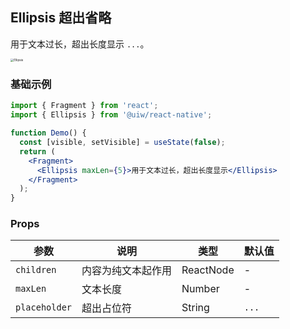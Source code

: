 Ellipsis 超出省略
---

用于文本过长，超出长度显示 `...`。

<img src='https://user-images.githubusercontent.com/66067296/137707584-8883d475-52a7-4022-a6dd-ceb91be028e2.png' alt='Ellipsis' style='zoom:33%;' />

### 基础示例

```jsx
import { Fragment } from 'react';
import { Ellipsis } from '@uiw/react-native';

function Demo() {
  const [visible, setVisible] = useState(false);
  return (
    <Fragment>
      <Ellipsis maxLen={5}>用于文本过长，超出长度显示</Ellipsis>
    </Fragment>
  );
}
```

### Props

| 参数 | 说明 | 类型 | 默认值 |
|------|------|-----|------|
| `children` | 内容为纯文本起作用 | ReactNode | - |
| `maxLen` | 文本长度 | Number | - |
| `placeholder` | 超出占位符 | String | `...` |